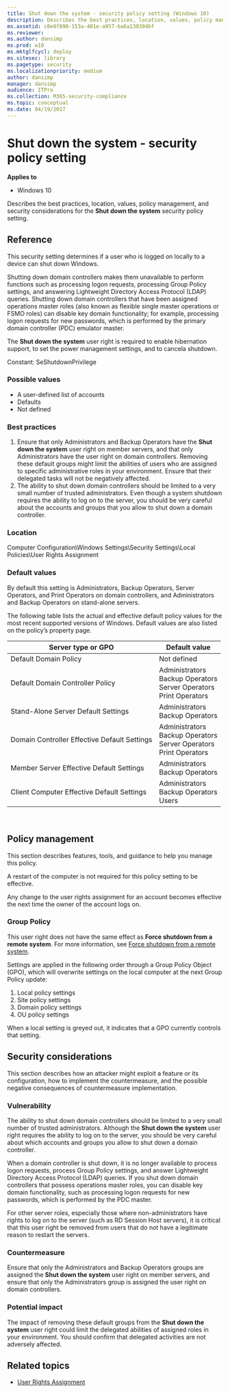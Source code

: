 ```yaml
---
title: Shut down the system - security policy setting (Windows 10)
description: Describes the best practices, location, values, policy management, and security considerations for the Shut down the system security policy setting.
ms.assetid: c8e8f890-153a-401e-a957-ba6a130304bf
ms.reviewer: 
ms.author: dansimp
ms.prod: w10
ms.mktglfcycl: deploy
ms.sitesec: library
ms.pagetype: security
ms.localizationpriority: medium
author: dansimp
manager: dansimp
audience: ITPro
ms.collection: M365-security-compliance
ms.topic: conceptual
ms.date: 04/19/2017
---
```


# Shut down the system - security policy setting

**Applies to**
-   Windows 10

Describes the best practices, location, values, policy management, and security considerations for the **Shut down the system** security policy setting.

## Reference

This security setting determines if a user who is logged on locally to a device can shut down Windows.

Shutting down domain controllers makes them unavailable to perform functions such as processing logon requests, processing Group Policy settings, and answering Lightweight Directory Access Protocol (LDAP) queries. Shutting down domain controllers that have been assigned operations master roles (also known as flexible single master operations or FSMO roles) can disable key domain functionality; for example, processing logon requests for new passwords, which is performed by the primary domain controller (PDC) emulator master.

The **Shut down the system** user right is required to enable hibernation support, to set the power management settings, and to cancela shutdown.

Constant: SeShutdownPrivilege

### Possible values

-   A user-defined list of accounts
-   Defaults
-   Not defined

### Best practices

1.  Ensure that only Administrators and Backup Operators have the **Shut down the system** user right on member servers, and that only Administrators have the user right on domain controllers. Removing these default groups might limit the abilities of users who are assigned to specific administrative roles in your environment. Ensure that their delegated tasks will not be negatively affected.
2.  The ability to shut down domain controllers should be limited to a very small number of trusted administrators. Even though a system shutdown requires the ability to log on to the server, you should be very careful about the accounts and groups that you allow to shut down a domain controller.

### Location

Computer Configuration\\Windows Settings\\Security Settings\\Local Policies\\User Rights Assignment

### Default values

By default this setting is Administrators, Backup Operators, Server Operators, and Print Operators on domain controllers, and Administrators and Backup Operators on stand-alone servers.

The following table lists the actual and effective default policy values for the most recent supported versions of Windows. Default values are also listed on the policy’s property page.

| Server type or GPO | Default value |
| - | - |
| Default Domain Policy | Not defined| 
| Default Domain Controller Policy | Administrators<br/>Backup Operators<br/>Server Operators<br/>Print Operators| 
| Stand-Alone Server Default Settings | Administrators<br/>Backup Operators| 
| Domain Controller Effective Default Settings | Administrators<br/>Backup Operators<br/>Server Operators<br/>Print Operators| 
| Member Server Effective Default Settings | Administrators<br/>Backup Operators| 
| Client Computer Effective Default Settings | Administrators<br/>Backup Operators<br/>Users| 
 
## Policy management

This section describes features, tools, and guidance to help you manage this policy.

A restart of the computer is not required for this policy setting to be effective.

Any change to the user rights assignment for an account becomes effective the next time the owner of the account logs on.

### Group Policy

This user right does not have the same effect as **Force shutdown from a remote system**. For more information, see [Force shutdown from a remote system](force-shutdown-from-a-remote-system.md).

Settings are applied in the following order through a Group Policy Object (GPO), which will overwrite settings on the local computer at the next Group Policy update:

1.  Local policy settings
2.  Site policy settings
3.  Domain policy settings
4.  OU policy settings

When a local setting is greyed out, it indicates that a GPO currently controls that setting.

## Security considerations

This section describes how an attacker might exploit a feature or its configuration, how to implement the countermeasure, and the possible negative consequences of countermeasure implementation.

### Vulnerability

The ability to shut down domain controllers should be limited to a very small number of trusted administrators. Although the **Shut down the system** user right requires the ability to log on to the server, you should be very careful about which accounts and groups you allow to shut down a domain controller.

When a domain controller is shut down, it is no longer available to process logon requests, process Group Policy settings, and answer Lightweight Directory Access Protocol (LDAP) queries. If you shut down domain controllers that possess operations master roles, you can disable key domain functionality, such as processing logon requests for new passwords, which is performed by the PDC master.

For other server roles, especially those where non-administrators have rights to log on to the server (such as RD Session Host servers), it is critical that this user right be removed from users that do not have a legitimate reason to restart the servers.

### Countermeasure

Ensure that only the Administrators and Backup Operators groups are assigned the **Shut down the system** user right on member servers, and ensure that only the Administrators group is assigned the user right on domain controllers.

### Potential impact

The impact of removing these default groups from the **Shut down the system** user right could limit the delegated abilities of assigned roles in your environment. You should confirm that delegated activities are not adversely affected.

## Related topics

- [User Rights Assignment](user-rights-assignment.md)
